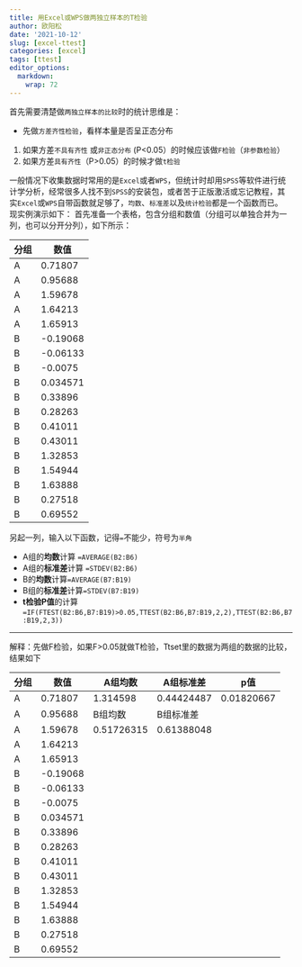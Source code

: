 ```yaml
---
title: 用Excel或WPS做两独立样本的T检验
author: 欧阳松
date: '2021-10-12'
slug: [excel-ttest]
categories: [excel]
tags: [ttest]
editor_options: 
  markdown: 
    wrap: 72
---
```


首先需要清楚做`两独立样本的比较`时的统计思维是：

-   先做`方差齐性检验`，看样本量是否呈正态分布

1.  如果方差`不具有齐性` 或`非正态分布`
    (P\<0.05）的时候应该做`F检验`（`非参数检验`）
2.  如果方差`具有齐性`（P\>0.05）的时候才做`t检验`

一般情况下收集数据时常用的是`Excel`或者`WPS`，但统计时却用`SPSS`等软件进行统计学分析，经常很多人找不到`SPSS`的安装包，或者苦于正版激活或忘记教程，其实`Excel`或`WPS`自带函数就足够了，`均数`、`标准差`以及`统计检验`都是一个函数而已。
现实例演示如下：
首先准备一个表格，包含分组和数值（分组可以单独合并为一列，也可以分开分列），如下所示：

| 分组 | 数值     |
|------|----------|
| A    | 0.71807  |
| A    | 0.95688  |
| A    | 1.59678  |
| A    | 1.64213  |
| A    | 1.65913  |
| B    | -0.19068 |
| B    | -0.06133 |
| B    | -0.0075  |
| B    | 0.034571 |
| B    | 0.33896  |
| B    | 0.28263  |
| B    | 0.41011  |
| B    | 0.43011  |
| B    | 1.32853  |
| B    | 1.54944  |
| B    | 1.63888  |
| B    | 0.27518  |
| B    | 0.69552  |

另起一列，输入以下函数，记得`=`不能少，符号为`半角`

-   A组的**均数**计算 `=AVERAGE(B2:B6)`
-   A组的**标准差**计算 `=STDEV(B2:B6)`
-   B的**均数**计算`=AVERAGE(B7:B19)`
-   B组的**标准差**计算`=STDEV(B7:B19)`
-   **t检验P值**的计算  
    `=IF(FTEST(B2:B6,B7:B19)>0.05,TTEST(B2:B6,B7:B19,2,2),TTEST(B2:B6,B7:B19,2,3))`

---

解释：先做F检验，如果F\>0.05就做T检验，Ttset里的数据为两组的数据的比较，结果如下

|分组  | 数值     | A组均数    | A组标准差  | p值        |
|------|----------|------------|------------|------------|
| A    | 0.71807  | 1.314598   | 0.44424487 | 0.01820667 |
| A    | 0.95688  | B组均数    | B组标准差  |            |
| A    | 1.59678  | 0.51726315 | 0.61388048 |            |
| A    | 1.64213  |            |            |            |
| A    | 1.65913  |            |            |            |
| B    | -0.19068 |            |            |            |
| B    | -0.06133 |            |            |            |
| B    | -0.0075  |            |            |            |
| B    | 0.034571 |            |            |            |
| B    | 0.33896  |            |            |            |
| B    | 0.28263  |            |            |            |
| B    | 0.41011  |            |            |            |
| B    | 0.43011  |            |            |            |
| B    | 1.32853  |            |            |            |
| B    | 1.54944  |            |            |            |
| B    | 1.63888  |            |            |            |
| B    | 0.27518  |            |            |            |
| B    | 0.69552  |            |            |            |

